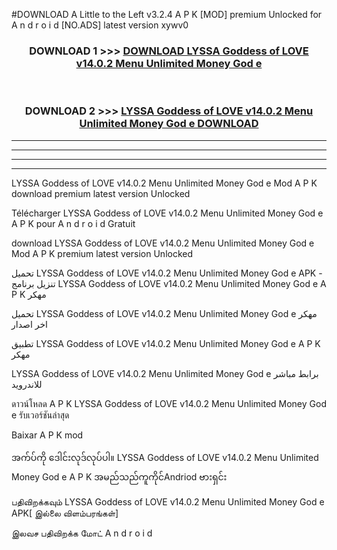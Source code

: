 #DOWNLOAD A Little to the Left v3.2.4 A P K [MOD] premium Unlocked for A n d r o i d [NO.ADS] latest version xywv0 



<div align="center">

<h3>DOWNLOAD 1 >>> <a href="https://downloadmod1.web.app/?judul=LYSSA Goddess of LOVE v14.0.2 Menu Unlimited Money God e ">DOWNLOAD LYSSA Goddess of LOVE v14.0.2 Menu Unlimited Money God e </a></h3><br>

<h3>DOWNLOAD 2 >>> <a href="https://downloadmod1.web.app/?judul=LYSSA Goddess of LOVE v14.0.2 Menu Unlimited Money God e ">LYSSA Goddess of LOVE v14.0.2 Menu Unlimited Money God e  DOWNLOAD </a></h3>

</div>


----------------------------------------------------------

----------------------------------------------------------

----------------------------------------------------------

----------------------------------------------------------


LYSSA Goddess of LOVE v14.0.2 Menu Unlimited Money God e  Mod A P K download premium latest version Unlocked

Télécharger LYSSA Goddess of LOVE v14.0.2 Menu Unlimited Money God e  A P K pour A n d r o i d Gratuit

download LYSSA Goddess of LOVE v14.0.2 Menu Unlimited Money God e  Mod A P K premium latest version Unlocked

تحميل LYSSA Goddess of LOVE v14.0.2 Menu Unlimited Money God e  APK - تنزيل برنامج LYSSA Goddess of LOVE v14.0.2 Menu Unlimited Money God e  A P K مهكر

تحميل LYSSA Goddess of LOVE v14.0.2 Menu Unlimited Money God e  مهكر اخر اصدار

تطبيق LYSSA Goddess of LOVE v14.0.2 Menu Unlimited Money God e  A P K مهكر

LYSSA Goddess of LOVE v14.0.2 Menu Unlimited Money God e  برابط مباشر للاندرويد

ดาวน์โหลด A P K LYSSA Goddess of LOVE v14.0.2 Menu Unlimited Money God e  รับเวอร์ชันล่าสุด

Baixar A P K mod

အက်ပ်ကို ဒေါင်းလုဒ်လုပ်ပါ။ LYSSA Goddess of LOVE v14.0.2 Menu Unlimited Money God e  A P K အမည်သည်ကူကိုင်Andriod ဗားရှင်း

பதிவிறக்கவும் LYSSA Goddess of LOVE v14.0.2 Menu Unlimited Money God e  APK[ இல்லை விளம்பரங்கள்] 
 
இலவச பதிவிறக்க மோட் A n d r o i d



